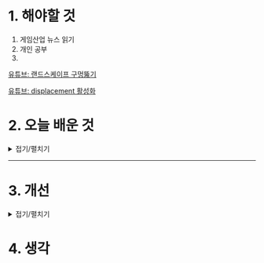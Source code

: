 
# 1. 해야할 것

1. 게임산업 뉴스 읽기 
2. 개인 공부  
3. 

[유튜브: 랜드스케이프 구멍뚫기](https://www.youtube.com/watch?v=bAjoa1D3pFY)

[유튜브: displacement 활성화](https://www.youtube.com/watch?v=oRDmp0RLy7Q)






# 2. 오늘 배운 것

<details>
<summary>접기/펼치기</summary>

## 랜드스케이프 구멍 뚫기
![image](https://github.com/user-attachments/assets/74040448-5f2e-4b0d-9f52-e50618725fe1)


## 랜드스케이프 머티리얼 만들기
렌더 스크립트 및에 두줄 추가
```
r.Nanite.AllowTessellation=1
r.Nanite.Tessellation=1
```


</details>

****


# 3. 개선


<details>
<summary>접기/펼치기</summary>


</details>



# 4. 생각


